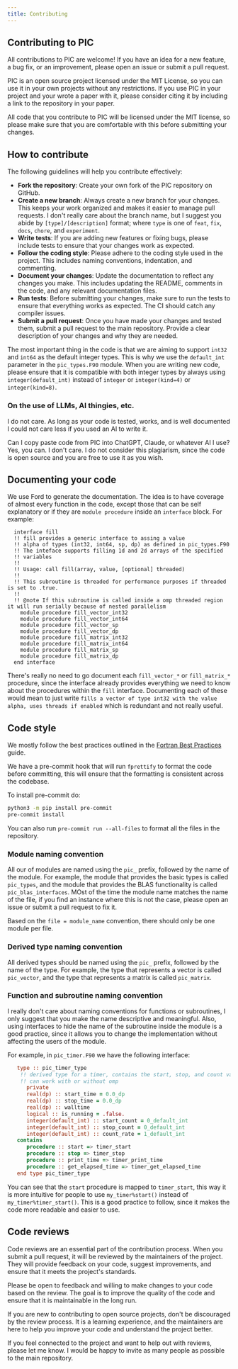 ```yaml
---
title: Contributing
---
```


## Contributing to PIC

All contributions to PIC are welcome! If you have an idea for a new feature, a bug fix, or an improvement, please open an issue or submit a pull request.

PIC is an open source project licensed under the MIT License, so you can use it in your own projects without any restrictions. If you use PIC in your project and your wrote a paper with it, please consider citing it by including a link to the repository in your paper.

All code that you contribute to PIC will be licensed under the MIT license, so please make sure that you are comfortable with this before submitting your changes.


## How to contribute

The following guidelines will help you contribute effectively:

- **Fork the repository**: Create your own fork of the PIC repository on GitHub.
- **Create a new branch**: Always create a new branch for your changes. This keeps your work organized and makes it easier to manage pull requests. I don't really care about the branch name, but I suggest you abide by `[type]/[description]` format; where `type` is one of `feat`, `fix`, `docs`, `chore`, and `experiment`.
- **Write tests**: If you are adding new features or fixing bugs, please include tests to ensure that your changes work as expected.
- **Follow the coding style**: Please adhere to the coding style used in the project. This includes naming conventions, indentation, and commenting.
- **Document your changes**: Update the documentation to reflect any changes you make. This includes updating the README, comments in the code, and any relevant documentation files.
- **Run tests**: Before submitting your changes, make sure to run the tests to ensure that everything works as expected. The CI should catch any compiler issues.
- **Submit a pull request**: Once you have made your changes and tested them, submit a pull request to the main repository. Provide a clear description of your changes and why they are needed.


The most important thing in the code is that we are aiming to support `int32` and `int64` as the default integer types. This is why
we use the `default_int` parameter in the `pic_types.F90` module. When you are writing new code, please ensure that it is compatible with both integer types by always using `integer(default_int)` instead of `integer` or `integer(kind=4)` or `integer(kind=8)`.

### On the use of LLMs, AI thingies, etc.

I do not care. As long as your code is tested, works, and is well documented I could not care less if you used an AI to write it.

Can I copy paste code from PIC into ChatGPT, Claude, or whatever AI I use? Yes, you can. I don't care. I do not consider this plagiarism, since the code is open source and you are free to use it as you wish.

## Documenting your code

We use Ford to generate the documentation. The idea is to have coverage of almost every function in the code, except those that
can be self explanatory or if they are `module procedure` inside an `interface` block. For example:

```
  interface fill
  !! fill provides a generic interface to assing a value
  !! alpha of types (int32, int64, sp, dp) as defined in pic_types.F90
  !! The inteface supports filling 1d and 2d arrays of the specified
  !! variables
  !!
  !! Usage: call fill(array, value, [optional] threaded)
  !!
  !! This subroutine is threaded for performance purposes if threaded is set to .true.
  !!
  !! @note If this subroutine is called inside a omp threaded region it will run serially because of nested parallelism
    module procedure fill_vector_int32
    module procedure fill_vector_int64
    module procedure fill_vector_sp
    module procedure fill_vector_dp
    module procedure fill_matrix_int32
    module procedure fill_matrix_int64
    module procedure fill_matrix_sp
    module procedure fill_matrix_dp
  end interface
```

There's really no need to go document each `fill_vector_*` or `fill_matrix_*` procedure, since the interface already provides
everything we need to know about the procedures within the `fill` interface. Documenting each of these would mean to just
write `fills a vector of type int32 with the value alpha, uses threads if enabled` which is redundant and not really useful.

## Code style

We mostly follow the best practices outlined in the [Fortran Best Practices](https://fortran-lang.org/learn/best-practices/) guide.

We have a pre-commit hook that will run `fprettify` to format the code before committing, this will ensure that the formatting is consistent across the codebase.

To install pre-commit do:

```bash
python3 -m pip install pre-commit
pre-commit install
```

You can also run `pre-commit run --all-files` to format all the files in the repository.

### Module naming convention

All our of modules are named using the `pic_` prefix, followed by the name of the module. For example, the module that provides the basic types is called `pic_types`, and the module that provides the BLAS functionality is called `pic_blas_interfaces`. MOst of the time the module name matches the name of the file, if you find an instance where this is not the case, please open an issue or submit a pull request to fix it.

Based on the `file = module_name` convention, there should only be one module per file.

### Derived type naming convention

All derived types should be named using the `pic_` prefix, followed by the name of the type. For example, the type that represents a vector is called `pic_vector`, and the type that represents a matrix is called `pic_matrix`.

### Function and subroutine naming convention

I really don't care about naming conventions for functions or subroutines, I only suggest that you make the name descriptive and meaningful. Also,
using interfaces to hide the name of the subroutine inside the module is a good practice, since it allows you to change the implementation without affecting the users of the module.

For example, in `pic_timer.F90` we have the following interface:



```fortran
   type :: pic_timer_type
    !! derived type for a timer, contains the start, stop, and count variables
    !! can work with or without omp
      private
      real(dp) :: start_time = 0.0_dp
      real(dp) :: stop_time = 0.0_dp
      real(dp) :: walltime
      logical :: is_running = .false.
      integer(default_int) :: start_count = 0_default_int
      integer(default_int) :: stop_count = 0_default_int
      integer(default_int) :: count_rate = 1_default_int
   contains
      procedure :: start => timer_start
      procedure :: stop => timer_stop
      procedure :: print_time => timer_print_time
      procedure :: get_elapsed_time => timer_get_elapsed_time
   end type pic_timer_type
```


You can see that the `start` procedure is mapped to `timer_start`, this way it is more intuitive for people to use `my_timer%start()` instead of `my_timer%timer_start()`. This is a good practice to follow, since it makes the code more readable and easier to use.

## Code reviews

Code reviews are an essential part of the contribution process. When you submit a pull request, it will be reviewed by the maintainers of the project. They will provide feedback on your code, suggest improvements, and ensure that it meets the project's standards.

Please be open to feedback and willing to make changes to your code based on the review. The goal is to improve the quality of the code and ensure that it is maintainable in the long run.

If you are new to contributing to open source projects, don't be discouraged by the review process. It is a learning experience, and the maintainers are here to help you improve your code and understand the project better.

If you feel connected to the project and want to help out with reviews, please let me know. I would be happy to invite as many people as possible to the main repository.
